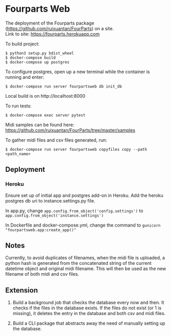# Fourparts Web #
The deployment of the Fourparts package (https://github.com/ruixuantan/FourParts) on a site. \
Link to site: https://fourparts.herokuapp.com

To build project:
```
$ python3 setup.py bdist_wheel
$ docker-compose build
$ docker-compose up postgres
```

To configure postgres, open up a new terminal while the container is running and enter:
```
$ docker-compose run server fourpartsweb db init_db
```

Local build is on http://localhost:8000

To run tests:
```
$ docker-compose exec server pytest
```

Midi samples can be found here: https://github.com/ruixuantan/FourParts/tree/master/samples

To gather midi files and csv files generated, run:
```
$ docker-compose run server fourpartsweb copyfiles copy --path <path_name>
```

## Deployment ##
### Heroku ###
Ensure set up of initial app and postgres add-on in Heroku. Add the heroku postgres db uri to instance.settings.py file. 

In app.py, change `app.config.from_object('config.settings')` to `app.config.from_object('instance.settings')`

In Dockerfile and docker-compose.yml, change the command to `gunicorn "fourpartsweb.app:create_app()"`

## Notes ##
Currently, to avoid duplicates of filenames, when the midi file is uploaded, 
a python hash is generated from the concatenated string of the current datetime object
and original midi filename. This will then be used as the new filename of both midi and csv files.

## Extension ##
1. Build a background job that checks the database every now and then.
It checks if the files in the database exists.
If the files do not exist (or 1 is missing), it deletes the
entry in the database and both csv and midi files.

2. Build a CLI package that abstracts away the need of manually setting up the database.
